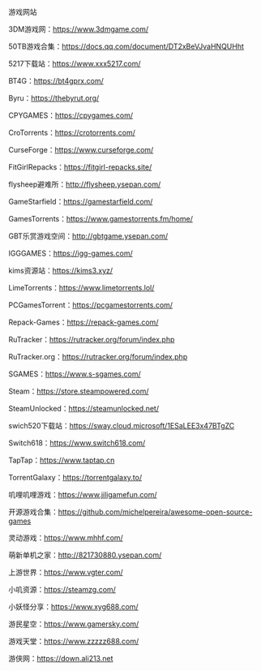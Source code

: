 游戏网站

3DM游戏网：https://www.3dmgame.com/	

50TB游戏合集：https://docs.qq.com/document/DT2xBeVJvaHNQUHht	

5217下载站：https://www.xxx5217.com/	

BT4G：https://bt4gprx.com/	

Byru：https://thebyrut.org/	

CPYGAMES：https://cpygames.com/	

CroTorrents：https://crotorrents.com/	

CurseForge：https://www.curseforge.com/

FitGirlRepacks：https://fitgirl-repacks.site/	

flysheep避难所：http://flysheep.ysepan.com/	

GameStarfield：https://gamestarfield.com/

GamesTorrents：https://www.gamestorrents.fm/home/

GBT乐赏游戏空间：http://gbtgame.ysepan.com/

IGGGAMES：https://igg-games.com/

kims资源站：https://kims3.xyz/

LimeTorrents：https://www.limetorrents.lol/	

PCGamesTorrent：https://pcgamestorrents.com/	

Repack-Games：https://repack-games.com/	

RuTracker：https://rutracker.org/forum/index.php

RuTracker.org：https://rutracker.org/forum/index.php	

SGAMES：https://www.s-sgames.com/

Steam：https://store.steampowered.com/	

SteamUnlocked：https://steamunlocked.net/

swich520下载站：https://sway.cloud.microsoft/1ESaLEE3x47BTgZC

Switch618：https://www.switch618.com/	

TapTap：https://www.taptap.cn	

TorrentGalaxy：https://torrentgalaxy.to/	

叽哩叽哩游戏：https://www.jiligamefun.com/	

开源游戏合集：https://github.com/michelpereira/awesome-open-source-games

灵动游戏：https://www.mhhf.com/	

萌新单机之家：http://821730880.ysepan.com/	

上游世界：https://www.vgter.com/	

小叽资源：https://steamzg.com/

小妖怪分享：https://www.xyg688.com/

游民星空：https://www.gamersky.com/	

游戏天堂：https://www.zzzzz688.com/	

游侠网：https://down.ali213.net	
